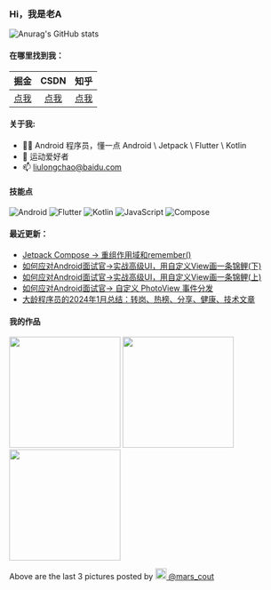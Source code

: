 ### Hi，我是老A

![Anurag's GitHub stats](https://github-readme-stats.vercel.app/api?username=Mars&bg_color=30,C2FFD8,465EFB&title_color=fff&text_color=fff)

#### 在哪里找到我：

|                            掘金                            |                                 CSDN                            |                      知乎                             |
| :--------------------------------------------------------: | :-------------------------------------------------------------: | :--------------------------------------------------: |
| [点我](https://juejin.cn/user/2805609402739550/activities) | [点我](https://blog.csdn.net/IT_Android?spm=1000.2115.3001.5343) | [点我](https://www.zhihu.com/people/liu-long-chao-97) |

#### 关于我:

- 🙋🏻 Android 程序员，懂一点 Android \ Jetpack \ Flutter \ Kotlin
- 🏀 运动爱好者
- 📫 liulongchao@baidu.com

#### 技能点

![Android](https://img.shields.io/badge/Android-%2335495e.svg?style=for-the-badge&logo=Android&logoColor=%FF35D06D)
![Flutter](https://img.shields.io/badge/Flutter-%23323330.svg?style=for-the-badge&logo=Flutter&logoColor=%FF0F7BE4)
![Kotlin](https://img.shields.io/badge/Kotlin-B125EA&style=for-the-badge&logo=kotlin&logoColor=white)
![JavaScript](https://img.shields.io/badge/javascript-%23323330.svg?style=for-the-badge&logo=javascript&logoColor=%23F7DF1E)
![Compose](https://img.shields.io/badge/Composer-885630?style=for-the-badge&logo=Composer&logoColor=white)

#### 最近更新：

<!-- BLOG-POST-LIST:START -->
- [Jetpack Compose -&gt; 重组作用域和remember&lpar;&rpar;](https://juejin.cn/post/7338250632938455049)
- [如何应对Android面试官-&gt;实战高级UI，用自定义View画一条锦鲤&lpar;下&rpar;](https://juejin.cn/post/7337112002551300134)
- [如何应对Android面试官-&gt;实战高级UI，用自定义View画一条锦鲤&lpar;上&rpar;](https://juejin.cn/post/7332656641819672639)
- [如何应对Android面试官-&gt; 自定义 PhotoView 事件分发](https://juejin.cn/post/7331591798333767689)
- [大龄程序员的2024年1月总结：转岗、热榜、分享、健康、技术文章](https://juejin.cn/post/7330521875649151002)
<!-- BLOG-POST-LIST:END -->

#### 我的作品
<p><img width="200" src="" /> <img width="200" src="" /> <img width="200" src="" /></p>
<p>Above are the last 3 pictures posted by <a href="https://www.instagram.com/mars_cout/" target="_blank"><img src="https://upload.wikimedia.org/wikipedia/commons/thumb/e/e7/Instagram_logo_2016.svg/1024px-Instagram_logo_2016.svg.png" width="20"/> @mars_cout</a></p>
